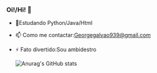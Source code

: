 ### Oi!/Hi! 👋

- 🌱Estudando Python/Java/Html
- 📫 Como me contactar:Georgegalvao939@gmail.com 
- ⚡ Fato divertido:Sou ambidestro

  
  ![Anurag's GitHub stats](https://github-readme-stats.vercel.app/api?GGG710=anuraghazra&show_icons=true&bg_color=00000000)








